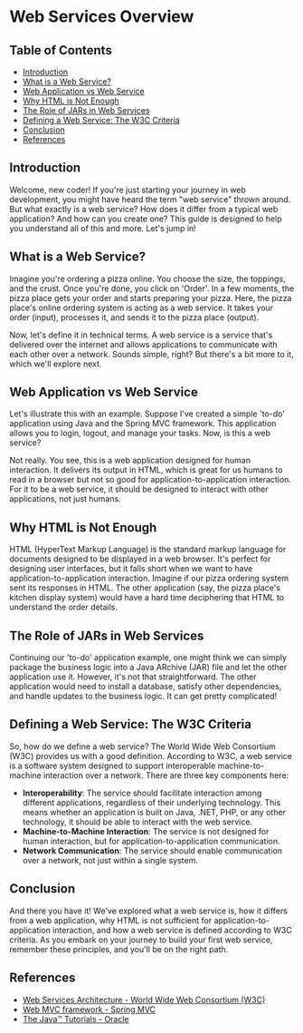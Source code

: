 # Web Services Overview

## Table of Contents

- [Introduction](#Introduction)
- [What is a Web Service?](#What-is-a-Web-Service)
- [Web Application vs Web Service](#Web-Application-vs-Web-Service)
- [Why HTML is Not Enough](#Why-HTML-is-Not-Enough)
- [The Role of JARs in Web Services](#The-Role-of-JARs-in-Web-Services)
- [Defining a Web Service: The W3C Criteria](#Defining-a-Web-Service-The-W3C-Criteria)
- [Conclusion](#Conclusion)
- [References](#References)

## Introduction

Welcome, new coder! If you're just starting your journey in web development, you might have heard the term "web service" thrown around. But what exactly is a web service? How does it differ from a typical web application? And how can you create one? This guide is designed to help you understand all of this and more. Let's jump in!

## What is a Web Service?

Imagine you're ordering a pizza online. You choose the size, the toppings, and the crust. Once you're done, you click on 'Order'. In a few moments, the pizza place gets your order and starts preparing your pizza. Here, the pizza place's online ordering system is acting as a web service. It takes your order (input), processes it, and sends it to the pizza place (output).

Now, let's define it in technical terms. A web service is a service that's delivered over the internet and allows applications to communicate with each other over a network. Sounds simple, right? But there's a bit more to it, which we'll explore next.

## Web Application vs Web Service

Let's illustrate this with an example. Suppose I've created a simple 'to-do' application using Java and the Spring MVC framework. This application allows you to login, logout, and manage your tasks. Now, is this a web service? 

Not really. You see, this is a web application designed for human interaction. It delivers its output in HTML, which is great for us humans to read in a browser but not so good for application-to-application interaction. For it to be a web service, it should be designed to interact with other applications, not just humans.

## Why HTML is Not Enough

HTML (HyperText Markup Language) is the standard markup language for documents designed to be displayed in a web browser. It's perfect for designing user interfaces, but it falls short when we want to have application-to-application interaction. Imagine if our pizza ordering system sent its responses in HTML. The other application (say, the pizza place's kitchen display system) would have a hard time deciphering that HTML to understand the order details. 

## The Role of JARs in Web Services

Continuing our 'to-do' application example, one might think we can simply package the business logic into a Java ARchive (JAR) file and let the other application use it. However, it's not that straightforward. The other application would need to install a database, satisfy other dependencies, and handle updates to the business logic. It can get pretty complicated!

## Defining a Web Service: The W3C Criteria

So, how do we define a web service? The World Wide Web Consortium (W3C) provides us with a good definition. According to W3C, a web service is a software system designed to support interoperable machine-to-machine interaction over a network. There are three key components here:

- **Interoperability**: The service should facilitate interaction among different applications, regardless of their underlying technology. This means whether an application is built on Java, .NET, PHP, or any other technology, it should be able to interact with the web service.
- **Machine-to-Machine Interaction**: The service is not designed for human interaction, but for application-to-application communication.
- **Network Communication**: The service should enable communication over a network, not just within a single system.

## Conclusion

And there you have it! We've explored what a web service is, how it differs from a web application, why HTML is not sufficient for application-to-application interaction, and how a web service is defined according to W3C criteria. As you embark on your journey to build your first web service, remember these principles, and you'll be on the right path.

## References

- [Web Services Architecture - World Wide Web Consortium (W3C)](https://www.w3.org/TR/ws-arch/)
- [Web MVC framework - Spring MVC](https://docs.spring.io/spring-framework/docs/current/reference/html/web.html)
- [The Java™ Tutorials - Oracle](https://docs.oracle.com/javase/tutorial/)

